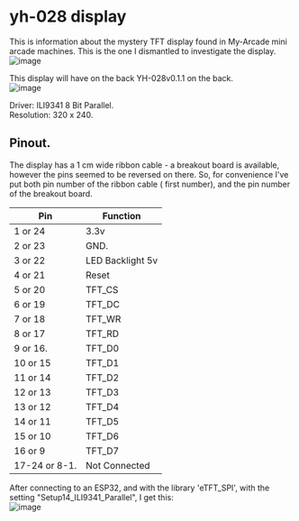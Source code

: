 # yh-028 display

This is information about the mystery TFT display found in My-Arcade mini arcade machines.  This is the one I dismantled to investigate the display.  
![image](https://user-images.githubusercontent.com/14888910/205723200-45ef9e3c-4e67-40b9-b353-c3d8db31a363.png)


This display will have on the back YH-028v0.1.1 on the back.  
![image](https://user-images.githubusercontent.com/14888910/205723860-62488b0c-b11e-4ffd-ba19-35e49a89a53f.png)


Driver: ILI9341 8 Bit Parallel.  
Resolution: 320 x 240.

## Pinout.  
The display has a  1 cm wide ribbon cable - a breakout board is available, however the pins seemed to be reversed on there.  So, for convenience I've put both pin number of the ribbon cable ( first number), and the pin number of the breakout board.

| Pin           | Function |
| ------------- | ---------|
| 1 or 24       | 3.3v     |
| 2 or 23       | GND.     |
| 3 or 22       | LED Backlight 5v |
| 4 or 21       | Reset    |
| 5 or 20       | TFT_CS   |
| 6 or 19       | TFT_DC   |
| 7 or 18       | TFT_WR   |
| 8 or 17       | TFT_RD   |
| 9 or 16.      | TFT_D0   |
| 10 or 15      | TFT_D1   |
| 11 or 14      | TFT_D2   |
| 12 or 13      | TFT_D3   |
| 13 or 12      | TFT_D4   |
| 14 or 11      | TFT_D5   |
| 15 or 10      | TFT_D6   |
| 16 or 9       | TFT_D7   |
| 17-24 or 8-1. | Not Connected|

After connecting to an ESP32, and with the library 'eTFT_SPI', with the setting "Setup14_ILI9341_Parallel",  I get this:   
![image](https://user-images.githubusercontent.com/14888910/205724639-276af5fb-23f0-4a5f-a22e-0919ae720730.png)

